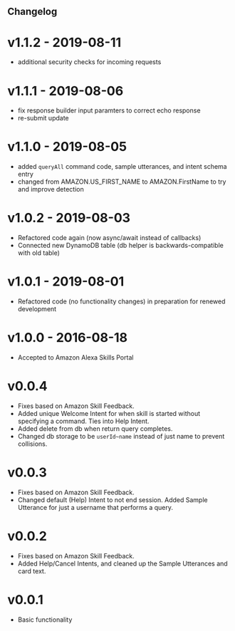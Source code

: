## Changelog

# v1.1.2 - 2019-08-11
* additional security checks for incoming requests

# v1.1.1 - 2019-08-06

* fix response builder input paramters to correct echo response
* re-submit update

# v1.1.0 - 2019-08-05

* added `queryAll` command code, sample utterances, and intent schema entry
* changed from AMAZON.US_FIRST_NAME to AMAZON.FirstName to try and improve detection

# v1.0.2 - 2019-08-03

* Refactored code again (now async/await instead of callbacks)
* Connected new DynamoDB table (db helper is backwards-compatible with old table)

# v1.0.1 - 2019-08-01

* Refactored code (no functionality changes) in preparation for renewed development

# v1.0.0 - 2016-08-18

* Accepted to Amazon Alexa Skills Portal

# v0.0.4

* Fixes based on Amazon Skill Feedback.
* Added unique Welcome Intent for when skill is started without specifying a command. Ties into Help Intent.
* Added delete from db when return query completes.
* Changed db storage to be `userId~name` instead of just name to prevent collisions.

# v0.0.3

* Fixes based on Amazon Skill Feedback.
* Changed default (Help) Intent to not end session. Added Sample Utterance for just a username that performs a query.

# v0.0.2

* Fixes based on Amazon Skill Feedback.
* Added Help/Cancel Intents, and cleaned up the Sample Utterances and card text.

# v0.0.1

* Basic functionality